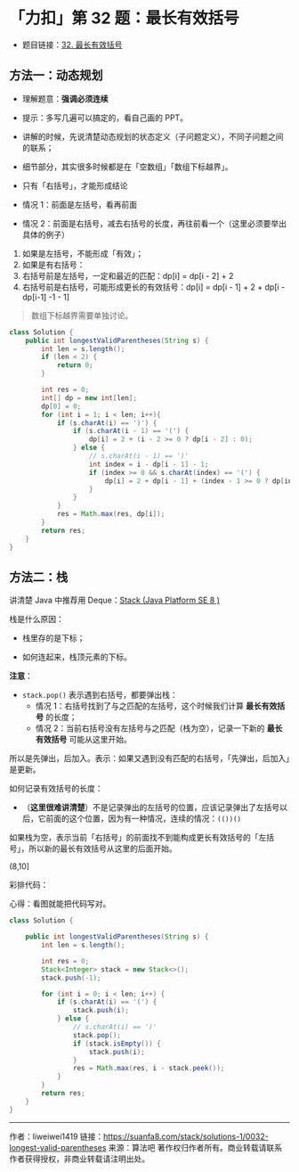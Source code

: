 # 「力扣」第 32 题：最长有效括号

- 题目链接：[32. 最长有效括号](https://leetcode.cn/problems/longest-valid-parentheses/)

## 方法一：动态规划

- 理解题意：**强调必须连续**

- 提示：多写几遍可以搞定的，看自己画的 PPT。

- 讲解的时候，先说清楚动态规划的状态定义（子问题定义），不同子问题之间的联系；

- 细节部分，其实很多时候都是在「空数组」「数组下标越界」。

- 只有「右括号」，才能形成结论
- 情况 1：前面是左括号，看再前面
- 情况 2：前面是右括号，减去右括号的长度，再往前看一个（这里必须要举出具体的例子）

1. 如果是左括号，不能形成「有效」；
2. 如果是有右括号：
  3. 右括号前是左括号，一定和最近的匹配：dp[i] = dp[i - 2] + 2
  4. 右括号前是右括号，可能形成更长的有效括号：dp[i] = dp[i - 1] + 2 + dp[i - dp[i-1] -1 - 1]

> 数组下标越界需要单独讨论。

```java
class Solution {
    public int longestValidParentheses(String s) {
        int len = s.length();
        if (len < 2) {
            return 0;
        }

        int res = 0;
        int[] dp = new int[len];
        dp[0] = 0;
        for (int i = 1; i < len; i++){
            if (s.charAt(i) == ')') {
                if (s.charAt(i - 1) == '(') {
                    dp[i] = 2 + (i - 2 >= 0 ? dp[i - 2] : 0);
                } else {
                    // s.charAt(i - 1) == ')'
                    int index = i - dp[i - 1] - 1;
                    if (index >= 0 && s.charAt(index) == '(') {
                        dp[i] = 2 + dp[i - 1] + (index - 1 >= 0 ? dp[index - 1] : 0);
                    }
                }
            }
            res = Math.max(res, dp[i]);
        }
        return res;
    }
}
```

## 方法二：栈

讲清楚 Java 中推荐用 Deque：[Stack (Java Platform SE 8 )](https://docs.oracle.com/javase/8/docs/api/java/util/Stack.html)

栈是什么原因：

- 栈里存的是下标；

- 如何连起来，栈顶元素的下标。

**注意**：

- `stack.pop()` 表示遇到右括号，都要弹出栈：
  - 情况 1：右括号找到了与之匹配的左括号，这个时候我们计算 **最长有效括号** 的长度；
  - 情况 2：当前右括号没有左括号与之匹配（栈为空），记录一下新的  **最长有效括号** 可能从这里开始。

所以是先弹出，后加入。表示：如果又遇到没有匹配的右括号，「先弹出，后加入」是更新。

如何记录有效括号的长度：

- （**这里很难讲清楚**）不是记录弹出的左括号的位置，应该记录弹出了左括号以后，它前面的这个位置，因为有一种情况，连续的情况：`(())()`

如果栈为空，表示当前「右括号」的前面找不到能构成更长有效括号的「左括号」，所以新的最长有效括号从这里的后面开始。

(8,10]

彩排代码：

心得：看图就能把代码写对。

```java
class Solution {

    public int longestValidParentheses(String s) {
        int len = s.length();

        int res = 0;
        Stack<Integer> stack = new Stack<>();
        stack.push(-1);

        for (int i = 0; i < len; i++) {
            if (s.charAt(i) == '(') {
                stack.push(i);
            } else {
                // s.charAt(i) == ')'
                stack.pop();
                if (stack.isEmpty()) {
                    stack.push(i);
                }
                res = Math.max(res, i - stack.peek());
            }
        }
        return res;
    }
}
```




---

作者：liweiwei1419
链接：https://suanfa8.com/stack/solutions-1/0032-longest-valid-parentheses
来源：算法吧
著作权归作者所有。商业转载请联系作者获得授权，非商业转载请注明出处。